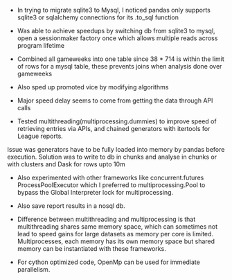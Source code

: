 - In trying to migrate sqlite3 to Mysql, I noticed pandas only supports sqlite3 or sqlalchemy connections for its .to_sql function
- Was able to achieve speedups by switching db from sqlite3 to mysql, open a sessionmaker factory once which allows multiple reads across program lifetime

- Combined all gameweeks into one table since 38 * 714 is within the limit of rows for a mysql table, these prevents joins when analysis done over gameweeks 

- Also sped up promoted vice by modifying algorithms 
- Major speed delay seems to come from getting the data through API calls 

- Tested multithreading(multiprocessing.dummies) to improve speed of retrieving entries via APIs, and chained generators with itertools for League reports. 

Issue was generators have to be fully loaded into memory by pandas before execution. Solution was to write to db in chunks and analyse in chunks or with clusters and Dask for rows upto 10m

- Also experimented with other frameworks like concurrent.futures ProcessPoolExecutor which I preferred to multiprocessing.Pool to bypass the Global Interpreter lock for multiprocessing.

- Also save report results in a nosql db.

- Difference between multithreading and multiprocessing is that multithreading shares same memory space, which can sometimes not lead to speed gains for large datasets as memory per core is limited. Multiprocesses, each memory has its own memory space but shared memory can be instantiated with these frameworks.

- For cython optimized code, OpenMp can be used for immediate parallelism.